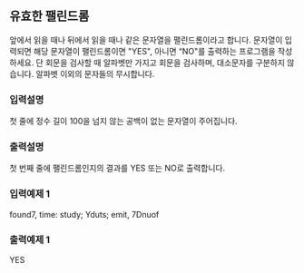 ## 유효한 팰린드롬

앞에서 읽을 때나 뒤에서 읽을 때나 같은 문자열을 팰린드롬이라고 합니다.
문자열이 입력되면 해당 문자열이 팰린드롬이면 "YES", 아니면 “NO"를 출력하는 프로그램을 작성하세요.
단 회문을 검사할 때 알파벳만 가지고 회문을 검사하며, 대소문자를 구분하지 않습니다.
알파벳 이외의 문자들의 무시합니다.

### 입력설명

첫 줄에 정수 길이 100을 넘지 않는 공백이 없는 문자열이 주어집니다.

### 출력설명

첫 번째 줄에 팰린드롬인지의 결과를 YES 또는 NO로 출력합니다.

### 입력예제 1

found7, time: study; Yduts; emit, 7Dnuof

### 출력예제 1

YES
